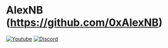 # AlexNB (https://github.com/0xAlexNB)
[![Youtube](https://img.shields.io/youtube/channel/subscribers/UCnTxwFZ_j763lcooLW-IF0g?label=Subscribe&?style=social&logo=youtube&?logoWidth=40)](https://youtube.com/c/AlexNB)
[![Discord](https://img.shields.io/discord/911487285990674473?label=Discord&?style=social&logo=discord&?logoWidth=40)](https://discord.gg/d5dZSfgBZr)
